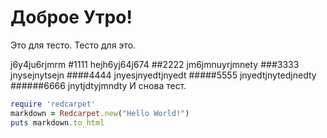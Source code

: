 Доброе Утро!
==========
Это для тесто. Тесто для это.

j6y4ju6rjmrm
#1111
hejh6yj64j674
##2222
jm6jmnuyrjmnety
###3333
jnysejnytsejn
####4444
jnyesjnyedtjnyedt
#####5555
jnyedtjnytedjnedty
######6666
jnytjdtyjmndty
И снова тест.
```ruby
require 'redcarpet'
markdown = Redcarpet.new("Hello World!")
puts markdown.to_html
```
